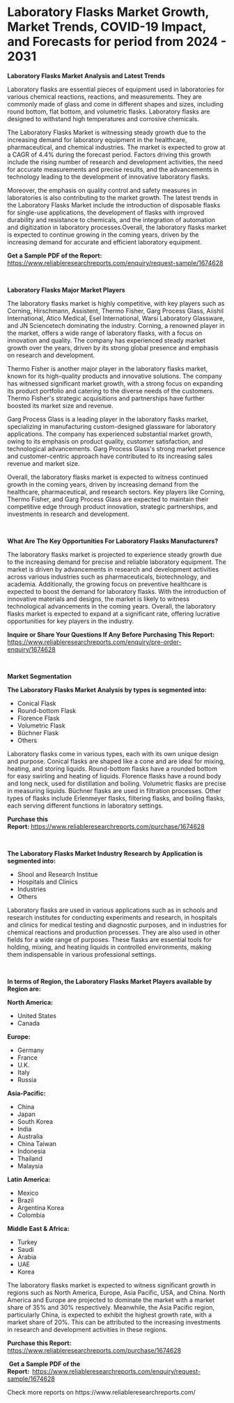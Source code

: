<p><h1>Laboratory Flasks Market Growth, Market Trends, COVID-19 Impact, and Forecasts for period from 2024 - 2031</h1></p><p><strong>Laboratory Flasks Market Analysis and Latest Trends</strong></p>
<p><p>Laboratory flasks are essential pieces of equipment used in laboratories for various chemical reactions, reactions, and measurements. They are commonly made of glass and come in different shapes and sizes, including round bottom, flat bottom, and volumetric flasks. Laboratory flasks are designed to withstand high temperatures and corrosive chemicals.</p><p>The Laboratory Flasks Market is witnessing steady growth due to the increasing demand for laboratory equipment in the healthcare, pharmaceutical, and chemical industries. The market is expected to grow at a CAGR of 4.4% during the forecast period. Factors driving this growth include the rising number of research and development activities, the need for accurate measurements and precise results, and the advancements in technology leading to the development of innovative laboratory flasks.</p><p>Moreover, the emphasis on quality control and safety measures in laboratories is also contributing to the market growth. The latest trends in the Laboratory Flasks Market include the introduction of disposable flasks for single-use applications, the development of flasks with improved durability and resistance to chemicals, and the integration of automation and digitization in laboratory processes.Overall, the laboratory flasks market is expected to continue growing in the coming years, driven by the increasing demand for accurate and efficient laboratory equipment.</p></p>
<p><strong>Get a Sample PDF of the Report:&nbsp;</strong> <a href="https://www.reliableresearchreports.com/enquiry/request-sample/1674628">https://www.reliableresearchreports.com/enquiry/request-sample/1674628</a></p>
<p>&nbsp;</p>
<p><strong>Laboratory Flasks Major Market Players</strong></p>
<p><p>The laboratory flasks market is highly competitive, with key players such as Corning, Hirschmann, Assistent, Thermo Fisher, Garg Process Glass, Aiishil International, Atico Medical, Esel International, Warsi Laboratory Glassware, and JN Sciencetech dominating the industry. Corning, a renowned player in the market, offers a wide range of laboratory flasks, with a focus on innovation and quality. The company has experienced steady market growth over the years, driven by its strong global presence and emphasis on research and development.</p><p>Thermo Fisher is another major player in the laboratory flasks market, known for its high-quality products and innovative solutions. The company has witnessed significant market growth, with a strong focus on expanding its product portfolio and catering to the diverse needs of the customers. Thermo Fisher's strategic acquisitions and partnerships have further boosted its market size and revenue.</p><p>Garg Process Glass is a leading player in the laboratory flasks market, specializing in manufacturing custom-designed glassware for laboratory applications. The company has experienced substantial market growth, owing to its emphasis on product quality, customer satisfaction, and technological advancements. Garg Process Glass's strong market presence and customer-centric approach have contributed to its increasing sales revenue and market size.</p><p>Overall, the laboratory flasks market is expected to witness continued growth in the coming years, driven by increasing demand from the healthcare, pharmaceutical, and research sectors. Key players like Corning, Thermo Fisher, and Garg Process Glass are expected to maintain their competitive edge through product innovation, strategic partnerships, and investments in research and development.</p></p>
<p>&nbsp;</p>
<p><strong>What Are The Key Opportunities For Laboratory Flasks Manufacturers?</strong></p>
<p><p>The laboratory flasks market is projected to experience steady growth due to the increasing demand for precise and reliable laboratory equipment. The market is driven by advancements in research and development activities across various industries such as pharmaceuticals, biotechnology, and academia. Additionally, the growing focus on preventive healthcare is expected to boost the demand for laboratory flasks. With the introduction of innovative materials and designs, the market is likely to witness technological advancements in the coming years. Overall, the laboratory flasks market is expected to expand at a significant rate, offering lucrative opportunities for key players in the industry.</p></p>
<p><strong>Inquire or Share Your Questions If Any Before Purchasing This Report:</strong> <a href="https://www.reliableresearchreports.com/enquiry/pre-order-enquiry/1674628">https://www.reliableresearchreports.com/enquiry/pre-order-enquiry/1674628</a></p>
<p>&nbsp;</p>
<p><strong>Market Segmentation</strong></p>
<p><strong>The Laboratory Flasks Market Analysis by types is segmented into:</strong></p>
<p><ul><li>Conical Flask</li><li>Round-bottom Flask</li><li>Florence Flask</li><li>Volumetric Flask</li><li>Büchner Flask</li><li>Others</li></ul></p>
<p><p>Laboratory flasks come in various types, each with its own unique design and purpose. Conical flasks are shaped like a cone and are ideal for mixing, heating, and storing liquids. Round-bottom flasks have a rounded bottom for easy swirling and heating of liquids. Florence flasks have a round body and long neck, used for distillation and boiling. Volumetric flasks are precise in measuring liquids. Büchner flasks are used in filtration processes. Other types of flasks include Erlenmeyer flasks, filtering flasks, and boiling flasks, each serving different functions in laboratory settings.</p></p>
<p><strong>Purchase this Report:&nbsp;</strong><a href="https://www.reliableresearchreports.com/purchase/1674628">https://www.reliableresearchreports.com/purchase/1674628</a></p>
<p>&nbsp;</p>
<p><strong>The Laboratory Flasks Market Industry Research by Application is segmented into:</strong></p>
<p><ul><li>Shool and Research Institue</li><li>Hospitals and Clinics</li><li>Industries</li><li>Others</li></ul></p>
<p><p>Laboratory flasks are used in various applications such as in schools and research institutes for conducting experiments and research, in hospitals and clinics for medical testing and diagnostic purposes, and in industries for chemical reactions and production processes. They are also used in other fields for a wide range of purposes. These flasks are essential tools for holding, mixing, and heating liquids in controlled environments, making them indispensable in various professional settings.</p></p>
<p>&nbsp;</p>
<p><strong>In terms of Region, the Laboratory Flasks Market Players available by Region are:</strong></p>
<p>
    <p> <strong> North America: </strong>
        <ul>
            <li>United States</li>
            <li>Canada</li>
        </ul>
        </p> 
    <p> <strong> Europe: </strong>
        <ul>
            <li>Germany</li>
            <li>France</li>
            <li>U.K.</li>
            <li>Italy</li>
            <li>Russia</li>
        </ul>
        </p> 
    <p> <strong> Asia-Pacific: </strong>
        <ul>
            <li>China</li>
            <li>Japan</li>
            <li>South Korea</li>
            <li>India</li>
            <li>Australia</li>
            <li>China Taiwan</li>
            <li>Indonesia</li>
            <li>Thailand</li>
            <li>Malaysia</li>
        </ul>
        </p> 
    <p> <strong> Latin America: </strong>
        <ul>
            <li>Mexico</li>
            <li>Brazil</li>
            <li>Argentina Korea</li>
            <li>Colombia</li>
        </ul>
        </p> 
    <p> <strong> Middle East & Africa: </strong>
        <ul>
            <li>Turkey</li>
            <li>Saudi</li>
            <li>Arabia</li>
            <li>UAE</li>
            <li>Korea</li>
        </ul>
    </p>
    </p>
<p><p>The laboratory flasks market is expected to witness significant growth in regions such as North America, Europe, Asia Pacific, USA, and China. North America and Europe are projected to dominate the market with a market share of 35% and 30% respectively. Meanwhile, the Asia Pacific region, particularly China, is expected to exhibit the highest growth rate, with a market share of 20%. This can be attributed to the increasing investments in research and development activities in these regions.</p></p>
<p><strong>Purchase this Report: </strong><a href="https://www.reliableresearchreports.com/purchase/1674628">https://www.reliableresearchreports.com/purchase/1674628</a></p>
<p>&nbsp;<strong>Get a Sample PDF of the Report:&nbsp;&nbsp;</strong><a href="https://www.reliableresearchreports.com/enquiry/request-sample/1674628">https://www.reliableresearchreports.com/enquiry/request-sample/1674628</a></p>
<p><strong></strong></p>
<p>Check more reports on https://www.reliableresearchreports.com/</p>